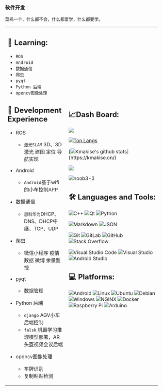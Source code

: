 ### 软件开发
菜鸡一个，什么都不会，什么都爱学，什么都要学。
<table>
<tr>
<td style = "width: 40%;">
  
## 📇 Learning:
- `ROS`
- `Android`
- `数据通信`
- `爬虫`
- `pyqt`
- `Python 后端`
- `opencv图像处理`

## 👔 Development Experience

- ROS
  - `激光SLAM`  3D、3D激光 建图 定位 导航实现
  
- Android
  - `Android`基于wifi的小车控制APP
  
- 数据通信
  - `思科华为`DHCP、DNS、DHCP中继、TCP、UDP 
  
- 爬虫
  - 微信小程序 疫情数据 微博 余量监控
  
- pyqt
  - 数据管理 

- Python 后端
  - `django` AGV小车后端控制
  - `falsk` 机器学习推理模型部署，AR头盔视频会议后端

- opencv图像处理
  - 车牌识别
  - 复制粘贴检测



</td>
<td style = "width: 60%;">

##  📈Dash Board:

![](https://count.getloli.com/get/@noob3-3.github.readme)

[![Top Langs](https://github-readme-stats.vercel.app/api/top-langs/?username=noob3-3&text_color=FFFF00&bg_color=282828&hide=HTML,Tex&layout=compact)](https://kmakise.cn/) 

[![Kmakise's github stats](https://github-readme-stats.vercel.app/api?username=noob3-3&show_icons=true&icon_color=FF8C00&text_color=FFFF00&bg_color=282828&hide_title=true")](https://kmakise.cn/)  

![](https://github-profile-summary-cards.vercel.app/api/cards/profile-details?username=noob3-3&theme=monokai)

<img src="https://komarev.com/ghpvc/?username=noob3-3" alt="noob3-3" />  

## 🛠 Languages and Tools:


![C++](https://img.shields.io/badge/-C++-00599C?style=flat-square&logo=C%2B%2B&logoColor=white)
![Qt](https://img.shields.io/badge/-Qt-41CD52?style=flat-square&logo=Qt&logoColor=white)
![Python](https://img.shields.io/badge/-Python-3776AB?style=flat-square&logo=Python&logoColor=white)

![Markdown](https://img.shields.io/badge/-Markdown-000000?style=flat-square&logo=Markdown&logoColor=white)
![JSON](https://img.shields.io/badge/-JSON-000000?style=flat-square&logo=JSON&logoColor=white)

![Git](https://img.shields.io/badge/Git-F05032?style=flat-square&logo=Git&logoColor=white)
![GitLab](https://img.shields.io/badge/-GitLab-444444?style=flat-square&logo=Gitlab)
![GitHub](https://img.shields.io/badge/-GitHub-181717?style=flat-square&logo=GitHub&logoColor=white)
![Stack Overflow](https://img.shields.io/badge/-Stack%20Overflow-444444?style=flat-square&logo=stack-overflow)

![Visual Studio Code](https://img.shields.io/badge/Visual%20Studio%20Code-444444?style=flat-square&logo=Visual-Studio-Code&logoColor=007ACC)
![Visual Studio](https://img.shields.io/badge/-Visual%20Studio-5C2D91?style=flat-square&logo=Visual-Studio&logoColor=white)
![Android Studio](https://img.shields.io/badge/-Android%20Studio-444444?style=flat-square&logo=android-studio&logoColor=3DDC84)



## 💻 Platforms:

![Android](https://img.shields.io/badge/-Android-444444?style=flat-square&logo=android)
![Linux](https://img.shields.io/badge/-Linux-444444?style=flat-square&logo=linux)
![Ubuntu](https://img.shields.io/badge/-Ubuntu-444444?style=flat-square&logo=Ubuntu)
![Debian](https://img.shields.io/badge/-Debian-444444?style=flat-square&logo=debian&logoColor=A81D33)
![Windows](https://img.shields.io/badge/-Windows-444444?style=flat-square&logo=windows&logoColor=0078D6)
![NGINX](https://img.shields.io/badge/-NGINX-269539?style=flat-square&logo=nginx&logoColor=white)
![Docker](https://img.shields.io/badge/-Docker-2496ED?style=flat-square&logo=Docker&logoColor=white)
![Raspberry Pi](https://img.shields.io/badge/-Raspberry%20Pi-444444?style=flat-square&logo=Raspberry-Pi&logoColor=C51A4A)
![Arduino](https://img.shields.io/badge/-Arduino-444444?style=flat-square&logo=Arduino)

</td>
</tr>
</table>  


